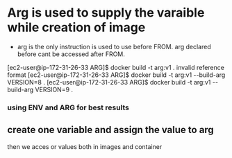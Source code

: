 # Arg is used to supply the varaible while creation of image

- arg is the only instruction is used to use before FROM. arg declared before cant be accessed after FROM.

[ec2-user@ip-172-31-26-33 ARG]$ docker build -t arg:v1 .
invalid reference format
[ec2-user@ip-172-31-26-33 ARG]$ docker build -t arg:v1 --build-arg VERSION=8 .
[ec2-user@ip-172-31-26-33 ARG]$ docker build -t arg:v1 --build-arg VERSION=9 .

### using ENV and ARG for best results

## create one variable and assign the value to arg

then we acces or values both in images and container
